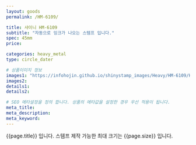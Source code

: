 ```yaml
---
layout: goods
permalink: /HM-6109/

title: 샤이니 HM-6109
subtitle: "자동으로 잉크가 나오는 스템프 입니다."
spec: 45mm
price: 

categories: heavy_metal
type: circle_dater

# 상품이미지 정보
images1: "https://infohojin.github.io/shinystamp_images/Heavy/HM-6109/HM-6109_1.jpg"
images2:
details1:
details2:    

# SEO 메타설정을 정의 합니다. 상품의 메타값을 설정한 경우 우선 적용이 됩니다.
meta_title: 
meta_description:
meta_keyword:
---
```


{{page.title}} 입니다. 스템프 제작 가능한 최대 크기는 {{page.size}} 입니다.